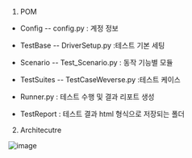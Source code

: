 1. POM

- Config 
    -- config.py : 계정 정보
    
- TestBase 
    -- DriverSetup.py :테스트 기본 세팅
    
- Scenario
    -- Test_Scenario.py : 동작 기능별 모듈
    
- TestSuites 
    -- TestCaseWeverse.py :테스트 케이스

- Runner.py : 테스트 수행 및 결과 리포트 생성

- TestReport : 테스트 결과 html 형식으로 저장되는 폴더





   

2. Architecutre     





![image](https://user-images.githubusercontent.com/37740450/178257500-3a738a9c-d8fd-4d17-a8fa-ba30ec2c6632.png)
